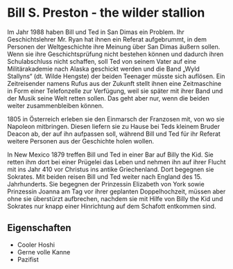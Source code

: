 # Bill S. Preston - the wilder stallion
Im Jahr 1988 haben Bill und Ted in San Dimas ein Problem. Ihr Geschichtslehrer Mr. Ryan hat ihnen ein Referat aufgebrummt, in dem Personen der Weltgeschichte ihre Meinung über San Dimas äußern sollen. Wenn sie ihre Geschichtsprüfung nicht bestehen können und dadurch ihren Schulabschluss nicht schaffen, soll Ted von seinem Vater auf eine Militärakademie nach Alaska geschickt werden und die Band „Wyld Stallyns“ (dt. Wilde Hengste) der beiden Teenager müsste sich auflösen. Ein Zeitreisender namens Rufus aus der Zukunft stellt ihnen eine Zeitmaschine in Form einer Telefonzelle zur Verfügung, weil sie später mit ihrer Band und der Musik seine Welt retten sollen. Das geht aber nur, wenn die beiden weiter zusammenbleiben können.

1805 in Österreich erleben sie den Einmarsch der Franzosen mit, von wo sie Napoleon mitbringen. Diesen liefern sie zu Hause bei Teds kleinem Bruder Deacon ab, der auf ihn aufpassen soll, während Bill und Ted für ihr Referat weitere Personen aus der Geschichte holen wollen.

In New Mexico 1879 treffen Bill und Ted in einer Bar auf Billy the Kid. Sie retten ihm dort bei einer Prügelei das Leben und nehmen ihn auf ihrer Flucht mit ins Jahr 410 vor Christus ins antike Griechenland. Dort begegnen sie Sokrates. Mit beiden reisen Bill und Ted weiter nach England des 15. Jahrhunderts. Sie begegnen der Prinzessin Elizabeth von York sowie Prinzessin Joanna am Tag vor ihrer geplanten Doppelhochzeit, müssen aber ohne sie überstürzt aufbrechen, nachdem sie mit Hilfe von Billy the Kid und Sokrates nur knapp einer Hinrichtung auf dem Schafott entkommen sind.

## Eigenschaften

* Cooler Hoshi
* Gerne volle Kanne
* Pazifist